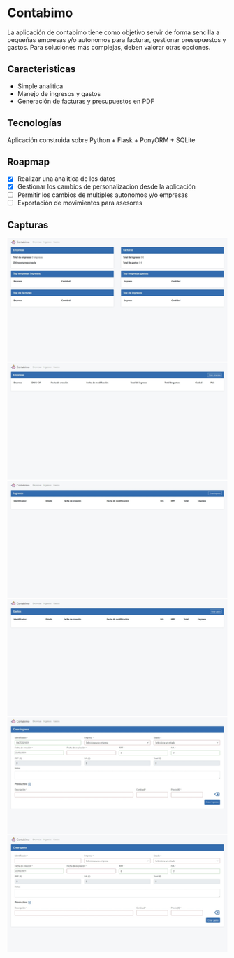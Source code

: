 # Contabimo

La aplicación de contabimo tiene como objetivo servir de forma sencilla a pequeñas empresas y/o autonomos para facturar, gestionar presupuestos y gastos.
Para soluciones más complejas, deben valorar otras opciones.

## Caracteristicas

* Simple analitica
* Manejo de ingresos y gastos
* Generación de facturas y presupuestos en PDF

## Tecnologías

Aplicación construida sobre Python + Flask + PonyORM + SQLite

## Roapmap

* [X] Realizar una analitica de los datos
* [X] Gestionar los cambios de personalizacion desde la aplicación
* [ ] Permitir los cambios de multiples autonomos y/o empresas
* [ ] Exportación de movimientos para asesores

## Capturas

<img src="https://raw.githubusercontent.com/OwariStudios/contabimo/main/screenshot/screenshot001.jpeg?raw=true" alt="Contabimo"/>
<img src="https://raw.githubusercontent.com/OwariStudios/contabimo/main/screenshot/screenshot002.jpeg?raw=true" alt="Contabimo"/>
<img src="https://raw.githubusercontent.com/OwariStudios/contabimo/main/screenshot/screenshot003.jpeg?raw=true" alt="Contabimo"/>
<img src="https://raw.githubusercontent.com/OwariStudios/contabimo/main/screenshot/screenshot004.jpeg?raw=true" alt="Contabimo"/>
<img src="https://raw.githubusercontent.com/OwariStudios/contabimo/main/screenshot/screenshot005.jpeg?raw=true" alt="Contabimo"/>
<img src="https://raw.githubusercontent.com/OwariStudios/contabimo/main/screenshot/screenshot006.jpeg?raw=true" alt="Contabimo"/>

